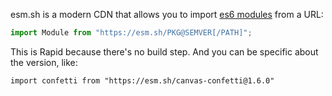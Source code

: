 esm.sh is a modern CDN that allows you to import [es6 modules](https://developer.mozilla.org/en-US/docs/Web/JavaScript/Guide/Modules) from a URL:

```javascript
import Module from "https://esm.sh/PKG@SEMVER[/PATH]";
```


This is Rapid because there's no build step. And you can be specific about the version, like:

```
import confetti from "https://esm.sh/canvas-confetti@1.6.0"
```


